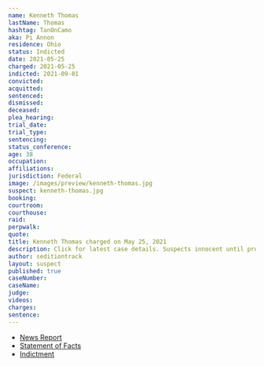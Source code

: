 ```yaml
---
name: Kenneth Thomas
lastName: Thomas
hashtag: TanOnCamo
aka: Pi Annon
residence: Ohio
status: Indicted
date: 2021-05-25
charged: 2021-05-25
indicted: 2021-09-01
convicted:
acquitted:
sentenced:
dismissed:
deceased:
plea_hearing:
trial_date:
trial_type:
sentencing:
status_conference:
age: 38
occupation:
affiliations:
jurisdiction: Federal
image: /images/preview/kenneth-thomas.jpg
suspect: kenneth-thomas.jpg
booking:
courtroom:
courthouse:
raid:
perpwalk:
quote:
title: Kenneth Thomas charged on May 25, 2021
description: Click for latest case details. Suspects innocent until proven guilty.
author: seditiontrack
layout: suspect
published: true
caseNumber: 
caseName:
judge:
videos:
charges:
sentence:
---
```

- [News Report](https://pittsburgh.cbslocal.com/2021/05/27/ohio-man-charged-with-assaulting-officers-in-us-capitol-riot/)
- [Statement of Facts](https://www.justice.gov/usao-dc/case-multi-defendant/file/1398806/download)
- [Indictment](https://extremism.gwu.edu/sites/g/files/zaxdzs2191/f/Kenneth%20Thomas%20Indictment.pdf)
